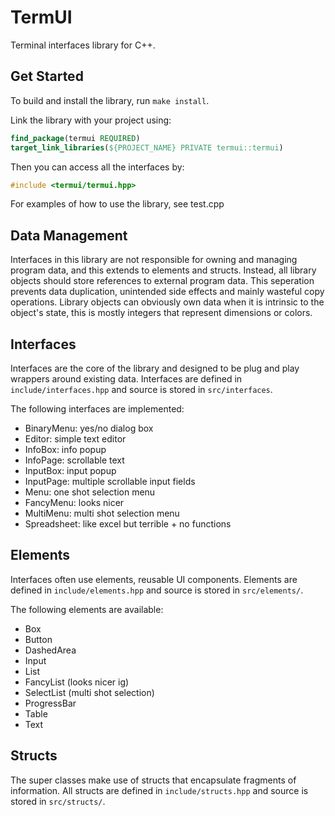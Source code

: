 # TermUI

Terminal interfaces library for C++.

## Get Started

To build and install the library, run ```make install```.

Link the library with your project using:
```cmake
find_package(termui REQUIRED)
target_link_libraries(${PROJECT_NAME} PRIVATE termui::termui)
```

Then you can access all the interfaces by:
```c++
#include <termui/termui.hpp>
```

For examples of how to use the library, see test.cpp

## Data Management

Interfaces in this library are not responsible for owning and managing program data, and this extends to elements and structs. Instead, all library objects should store references to external program data. This seperation prevents data duplication, unintended side effects and mainly wasteful copy operations. Library objects can obviously own data when it is intrinsic to the object's state, this is mostly integers that represent dimensions or colors.

## Interfaces

Interfaces are the core of the library and designed to be plug and play wrappers around existing data. Interfaces are defined in ```include/interfaces.hpp``` and source is stored in ```src/interfaces```.

The following interfaces are implemented:

- BinaryMenu: yes/no dialog box
- Editor: simple text editor
- InfoBox: info popup
- InfoPage: scrollable text
- InputBox: input popup
- InputPage: multiple scrollable input fields
- Menu: one shot selection menu
- FancyMenu: looks nicer
- MultiMenu: multi shot selection menu
- Spreadsheet: like excel but terrible + no functions

## Elements

Interfaces often use elements, reusable UI components. Elements are defined in ```include/elements.hpp``` and source is stored in ```src/elements/```.

The following elements are available:

- Box
- Button
- DashedArea
- Input
- List
- FancyList (looks nicer ig)
- SelectList (multi shot selection)
- ProgressBar
- Table
- Text

## Structs

The super classes make use of structs that encapsulate fragments of information. All structs are defined in ```include/structs.hpp``` and source is stored in ```src/structs/```.
